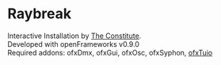 # Raybreak

Interactive Installation by [The Constitute](http://theconstitute.org).  
Developed with openFrameworks v0.9.0  
Required addons: ofxDmx, ofxGui, ofxOsc, ofxSyphon, [ofxTuio](https://github.com/patriciogonzalezvivo/ofxTuio)

